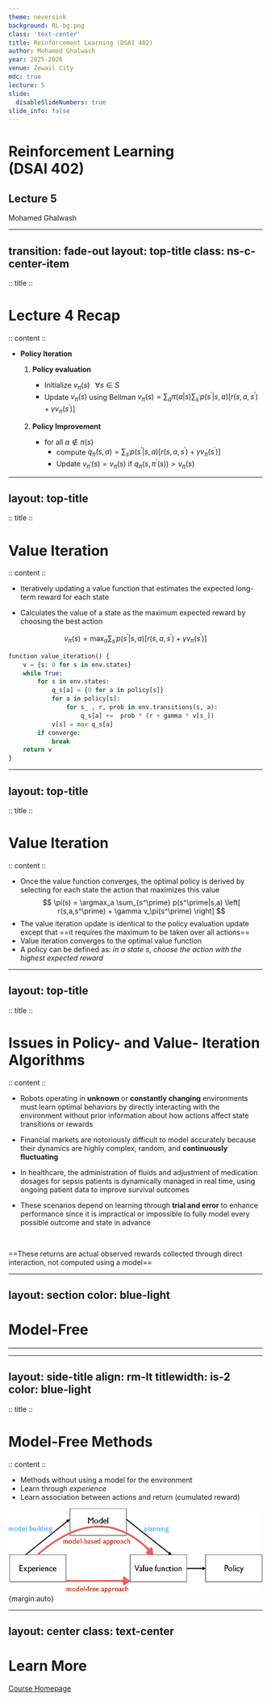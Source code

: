 ```yaml
---
theme: neversink
background: RL-bg.png
class: 'text-center'
title: Reinforcement Learning (DSAI 402)
author: Mohamed Ghalwash
year: 2025-2026
venue: Zewail City
mdc: true
lecture: 5
slide:
  disableSlideNumbers: true
slide_info: false
---
```


# Reinforcement Learning <br> (DSAI 402)
## Lecture 5

Mohamed Ghalwash
<Email v="mghalwash@zewailcity.edu.eg" />

---
transition: fade-out
layout: top-title
class: ns-c-center-item
---

:: title :: 

# Lecture 4 Recap

:: content :: 

- **Policy Iteration**
  
  1. **Policy evaluation**
       - Initialize $v_\pi(s) \;\;\; \forall s \in S$
       - Update $v_\pi(s)$ using Bellman $v_\pi(s)  = \sum_a \pi(a|s) \sum_{s^\prime} p(s^\prime|s,a) \left[ r(s,a,s^\prime) + \gamma v_\pi(s^\prime) \right]$

  2. **Policy Improvement**
       - for all $a \notin \pi(s)$ 
         - compute $q_\pi(s, a)  = \sum_{s^\prime} p(s^\prime|s,a) \left[ r(s,a,s^\prime) + \gamma v_\pi(s^\prime) \right]$
         - Update $v_{\pi^\prime} (s) = v_\pi(s)$ if $q_\pi(s, \pi^\prime(s)) > v_\pi(s)$ 


---
layout: top-title 
---

:: title :: 

# Value Iteration 

:: content :: 


- Iteratively updating a value function that estimates the expected long-term reward for each state

- Calculates the value of a state as the maximum expected reward by choosing the best action

$$
v_\pi(s)  = \max_a \sum_{s^\prime} p(s^\prime|s,a) \left[ r(s,a,s^\prime) + \gamma v_\pi(s^\prime) \right]
$$

```python {0|1,2,3|4,5|6,7,8|6,7,8,9|10,11|all}
function value_iteration() {
    v = {s: 0 for s in env.states}
    while True:
        for s in env.states:
            q_s[a] = {0 for a in policy[s]}
            for a in policy[s]:
                for s_ , r, prob in env.transitions(s, a):
                    q_s[a] +=  prob * (r + gamma * v[s_])
            v[s] = max q_s[a]
        if converge:
            break
    return v
}
```

---
layout: top-title 
---

:: title :: 

# Value Iteration 

:: content :: 

- Once the value function converges, the optimal policy is derived by selecting for each state the action that maximizes this value
$$
\pi(s)  = \argmax_a \sum_{s^\prime} p(s^\prime|s,a) \left[ r(s,a,s^\prime) + \gamma v_\pi(s^\prime) \right]
$$
- The value iteration update is identical to the policy evaluation update except that ==it requires the maximum to be taken over all actions==
- Value iteration converges to the optimal value function
- A policy can be defined as: _in a state $s$, choose the action with the highest expected reward_

---
layout: top-title
---

:: title :: 

# Issues in Policy- and Value- Iteration Algorithms

:: content :: 

- Robots operating in **unknown** or **constantly changing** environments must learn optimal behaviors by directly interacting with the environment without prior information about how actions affect state transitions or rewards

- Financial markets are notoriously difficult to model accurately because their dynamics are highly complex, random, and **continuously fluctuating**

- In healthcare, the administration of fluids and adjustment of medication dosages for sepsis patients is dynamically managed in real time, using ongoing patient data to improve survival outcomes
  
- These scenarios depend on learning through **trial and error** to enhance performance since it is impractical or impossible to fully model every possible outcome and state in advance

<br/>
<div class="text-center">

==These returns are actual observed rewards collected through direct interaction, not computed using a model== 
</div>

---
layout: section
color: blue-light
---

# Model-Free
<hr>

---
layout: side-title
align: rm-lt
titlewidth: is-2
color: blue-light
---

:: title :: 

# Model-Free Methods 

:: content :: 

- Methods without using a model for the environment 
- Learn through _experience_ 
- Learn association between actions and return (cumulated reward)

![alt text](./images/lec5_model_free.png){margin:auto}

---
layout: center
class: text-center
---

# Learn More

[Course Homepage](https://github.com/m-fakhry/DSAI-402-RL)
